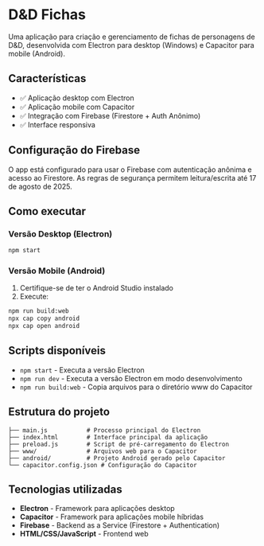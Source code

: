 # D&D Fichas

Uma aplicação para criação e gerenciamento de fichas de personagens de D&D, desenvolvida com Electron para desktop (Windows) e Capacitor para mobile (Android).

## Características

- ✅ Aplicação desktop com Electron
- ✅ Aplicação mobile com Capacitor
- ✅ Integração com Firebase (Firestore + Auth Anônimo)
- ✅ Interface responsiva

## Configuração do Firebase

O app está configurado para usar o Firebase com autenticação anônima e acesso ao Firestore. As regras de segurança permitem leitura/escrita até 17 de agosto de 2025.

## Como executar

### Versão Desktop (Electron)
```bash
npm start
```

### Versão Mobile (Android)
1. Certifique-se de ter o Android Studio instalado
2. Execute:
```bash
npm run build:web
npx cap copy android
npx cap open android
```

## Scripts disponíveis

- `npm start` - Executa a versão Electron
- `npm run dev` - Executa a versão Electron em modo desenvolvimento
- `npm run build:web` - Copia arquivos para o diretório www do Capacitor

## Estrutura do projeto

```
├── main.js           # Processo principal do Electron
├── index.html        # Interface principal da aplicação
├── preload.js        # Script de pré-carregamento do Electron
├── www/              # Arquivos web para o Capacitor
├── android/          # Projeto Android gerado pelo Capacitor
└── capacitor.config.json # Configuração do Capacitor
```

## Tecnologias utilizadas

- **Electron** - Framework para aplicações desktop
- **Capacitor** - Framework para aplicações mobile híbridas  
- **Firebase** - Backend as a Service (Firestore + Authentication)
- **HTML/CSS/JavaScript** - Frontend web
